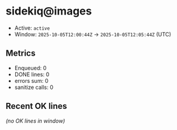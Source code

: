 # sidekiq@images

- Active: `active`
- Window: `2025-10-05T12:00:44Z` → `2025-10-05T12:05:44Z` (UTC)

## Metrics
- Enqueued: 0
- DONE lines: 0
- errors sum: 0
- sanitize calls: 0

## Recent OK lines
_(no OK lines in window)_
